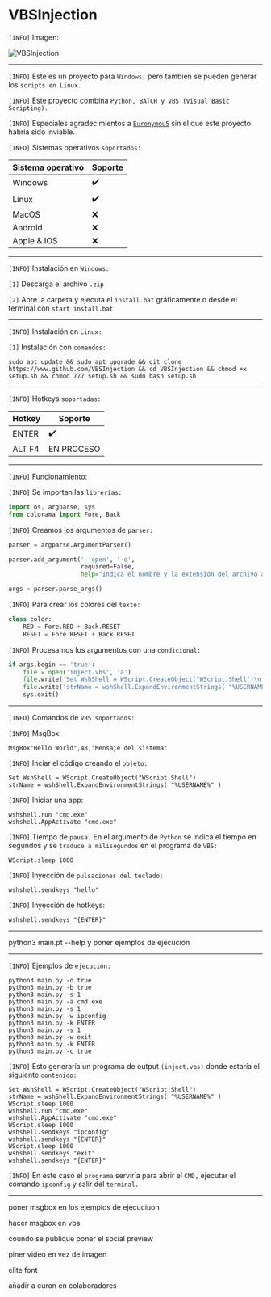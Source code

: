 # VBSInjection

`[INFO]` Imagen:

![VBSInjection](https://github.com/ZombieGeeK0/VBSInjection/assets/158185295/c91c9fff-d100-40fc-86c5-d156febc299d)

<hr>

`[INFO]` Este es un proyecto para `Windows,` pero también se pueden generar los `scripts en Linux.`

`[INFO]` Este proyecto combina `Python, BATCH y VBS (Visual Basic Scripting).`

`[INFO]` Especiales agradecimientos a <a href="https://www.github.com/Euronymou5">`Euronymou5`</a> sin el que este proyecto habría sido inviable.

`[INFO]` Sistemas operativos `soportados:`

| Sistema operativo  | Soporte |
| ------------- | ------------- |
| Windows  | ✔️  |
| Linux  | ✔️  |
| MacOS | :x: |
| Android | :x: |
| Apple & IOS | :x: |

<hr>

`[INFO]` Instalación en `Windows:`

`[1]` Descarga el archivo `.zip`

`[2]` Abre la carpeta y ejecuta el `install.bat` gráficamente o desde el terminal con `start install.bat`

<hr>

`[INFO]` Instalación en `Linux:`

`[1]` Instalación con `comandos:`

    sudo apt update && sudo apt upgrade && git clone https://www.github.com/VBSInjection && cd VBSInjection && chmod +x setup.sh && chmod 777 setup.sh && sudo bash setup.sh

<hr>

`[INFO]` Hotkeys `soportadas:`

| Hotkey  | Soporte |
| ------------- | ------------- |
| ENTER  | ✔️  |
| ALT F4  | EN PROCESO |

<hr>

`[INFO]` Funcionamiento:

`[INFO]` Se importan las `librerías:`

```python
import os, argparse, sys
from colorama import Fore, Back
```

`[INFO]` Creamos los argumentos de `parser:`

```python
parser = argparse.ArgumentParser()

parser.add_argument('--open', '-o',
                    required=False,
                    help="Indica el nombre y la extensión del archivo a abrir")

args = parser.parse_args()
```

`[INFO]` Para crear los colores del `texto:`

```python
class color:
    RED = Fore.RED + Back.RESET
    RESET = Fore.RESET + Back.RESET
```

`[INFO]` Procesamos los argumentos con una `condicional:`

```python
if args.begin == 'true':
    file = open('inject.vbs', 'a')
    file.write('Set WshShell = WScript.CreateObject("WScript.Shell")\n')
    file.write('strName = wshShell.ExpandEnvironmentStrings( "%USERNAME%" )\n')
    sys.exit()
```

<hr>

`[INFO]` Comandos de `VBS soportados:`

`[INFO]` MsgBox:

```vbs
MsgBox"Hello World",48,"Mensaje del sistema"
```

`[INFO]` Inciar el código creando el `objeto:`

```vbs
Set WshShell = WScript.CreateObject("WScript.Shell")
strName = wshShell.ExpandEnvironmentStrings( "%USERNAME%" )
```

`[INFO]` Iniciar una app:

```vbs
wshshell.run "cmd.exe"
wshshell.AppActivate "cmd.exe"
```

`[INFO]` Tiempo de `pausa.` En el argumento de `Python` se indica el tiempo en segundos y se `traduce a milisegundos` en el programa de `VBS:`

```vbs
WScript.sleep 1000
```

`[INFO]` Inyección de `pulsaciones del teclado:`

```vbs
wshshell.sendkeys "hello"
```

`[INFO]` Inyección de hotkeys:

```vbs
wshshell.sendkeys "{ENTER}"
```

<hr>

python3 main.pt --help y poner ejemplos de ejecución

<hr>

`[INFO]` Ejemplos de `ejecución:`

    python3 main.py -o true
    python3 main.py -b true
    python3 main.py -s 1
    python3 main.py -a cmd.exe
    python3 main.py -s 1
    python3 main.py -w ipconfig
    python3 main.py -k ENTER
    python3 main.py -s 1
    python3 main.py -w exit
    python3 main.py -k ENTER
    python3 main.py -c true

`[INFO]` Esto generaría un programa de output `(inject.vbs)` donde estaría el siguiente `contenido:`

    Set WshShell = WScript.CreateObject("WScript.Shell")
    strName = wshShell.ExpandEnvironmentStrings( "%USERNAME%" )
    WScript.sleep 1000
    wshshell.run "cmd.exe"
    wshshell.AppActivate "cmd.exe"
    WScript.sleep 1000
    wshshell.sendkeys "ipconfig"
    wshshell.sendkeys "{ENTER}"
    WScript.sleep 1000
    wshshell.sendkeys "exit"
    wshshell.sendkeys "{ENTER}"

`[INFO]` En este caso el `programa` serviría para abrir el `CMD,` ejecutar el comando `ipconfig` y salir del `terminal.`
    
<hr>


















poner msgbox en los ejemplos de ejecuciuon

hacer msgbox en vbs

coundo se publique poner el social preview

piner video en vez de imagen

elite font

añadir a euron en colaboradores
